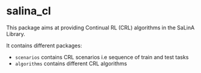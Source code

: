 # salina_cl

This package aims at providing Continual RL (CRL) algorithms in the SaLinA Library.

It contains different packages:
* `scenarios` contains CRL scenarios i.e sequence of train and test tasks
* `algorithms` contains different CRL algorithms
